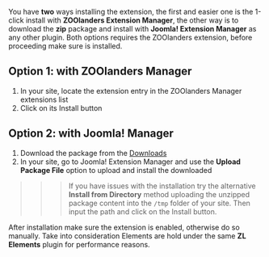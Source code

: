 You have **two** ways installing the extension, the first and easier one is the 1-click install with **ZOOlanders Extension Manager**, the other way is to download the **zip** package and install with **Joomla! Extension Manager** as any other plugin. Both options requires the ZOOlanders extension, before proceeding make sure is installed.

## Option 1: with ZOOlanders Manager

1. In your site, locate the extension entry in the ZOOlanders Manager extensions list
2. Click on its Install button

## Option 2: with Joomla! Manager

1. Download the package from the [Downloads](https://www.zoolanders.com/extensions/zoolanders)
2. In your site, go to Joomla! Extension Manager and use the **Upload Package File** option to upload and install the downloaded

>>> If you have issues with the installation try the alternative **Install from Directory** method uploading the unzipped package content into the `/tmp` folder of your site. Then input the path and click on the Install button.

After installation make sure the extension is enabled, otherwise do so manually. Take into consideration Elements are hold under the same **ZL Elements** plugin for performance reasons.
